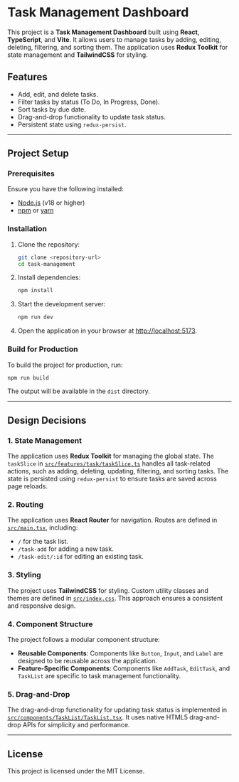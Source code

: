 # Task Management Dashboard

This project is a **Task Management Dashboard** built using **React**, **TypeScript**, and **Vite**. It allows users to manage tasks by adding, editing, deleting, filtering, and sorting them. The application uses **Redux Toolkit** for state management and **TailwindCSS** for styling.

## Features

- Add, edit, and delete tasks.
- Filter tasks by status (To Do, In Progress, Done).
- Sort tasks by due date.
- Drag-and-drop functionality to update task status.
- Persistent state using `redux-persist`.

---

## Project Setup

### Prerequisites

Ensure you have the following installed:

- [Node.js](https://nodejs.org/) (v18 or higher)
- [npm](https://www.npmjs.com/) or [yarn](https://yarnpkg.com/)

### Installation

1. Clone the repository:
   ```bash
   git clone <repository-url>
   cd task-management
   ```

2. Install dependencies:
   ```bash
   npm install
   ```

3. Start the development server:
   ```bash
   npm run dev
   ```

4. Open the application in your browser at [http://localhost:5173](http://localhost:5173).

### Build for Production

To build the project for production, run:
```bash
npm run build
```

The output will be available in the `dist` directory.

---

## Design Decisions

### 1. **State Management**
The application uses **Redux Toolkit** for managing the global state. The `taskSlice` in [`src/features/task/taskSlice.ts`](src/features/task/taskSlice.ts) handles all task-related actions, such as adding, deleting, updating, filtering, and sorting tasks. The state is persisted using `redux-persist` to ensure tasks are saved across page reloads.

### 2. **Routing**
The application uses **React Router** for navigation. Routes are defined in [`src/main.tsx`](src/main.tsx), including:
- `/` for the task list.
- `/task-add` for adding a new task.
- `/task-edit/:id` for editing an existing task.

### 3. **Styling**
The project uses **TailwindCSS** for styling. Custom utility classes and themes are defined in [`src/index.css`](src/index.css). This approach ensures a consistent and responsive design.

### 4. **Component Structure**
The project follows a modular component structure:
- **Reusable Components**: Components like `Button`, `Input`, and `Label` are designed to be reusable across the application.
- **Feature-Specific Components**: Components like `AddTask`, `EditTask`, and `TaskList` are specific to task management functionality.

### 5. **Drag-and-Drop**
The drag-and-drop functionality for updating task status is implemented in [`src/components/TaskList/TaskList.tsx`](src/components/TaskList/TaskList.tsx). It uses native HTML5 drag-and-drop APIs for simplicity and performance.

---

## License

This project is licensed under the MIT License.
